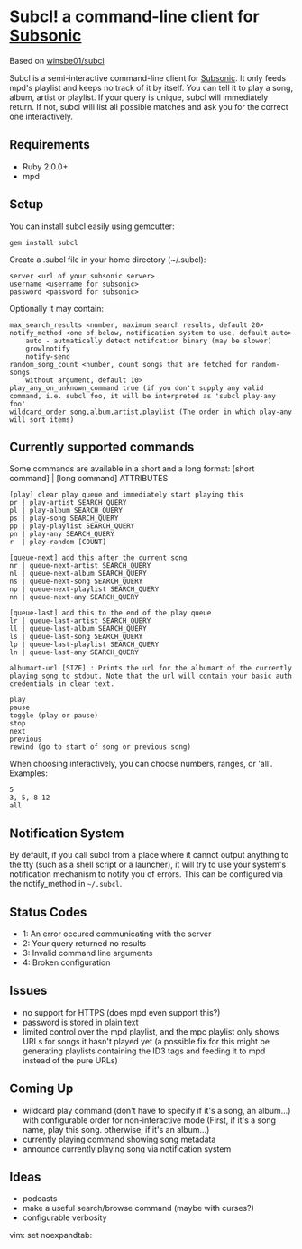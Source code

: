 Subcl! a command-line client for [Subsonic][sub]
==================================================
Based on [winsbe01/subcl][origin]

Subcl is a semi-interactive command-line client for [Subsonic][sub]. It only
feeds mpd's playlist and keeps no track of it by itself. You can tell it to
play a song, album, artist or playlist. If your query is unique, subcl will
immediately return. If not, subcl will list all possible matches and ask you
for the correct one interactively.

Requirements
------------
- Ruby 2.0.0+
- mpd

Setup
-----
You can install subcl easily using gemcutter:

	gem install subcl

Create a .subcl file in your home directory (~/.subcl):

	server <url of your subsonic server>
	username <username for subsonic>
	password <password for subsonic>

Optionally it may contain:

	max_search_results <number, maximum search results, default 20>
	notify_method <one of below, notification system to use, default auto>
		auto - autmatically detect notifcation binary (may be slower)
		growlnotify
		notify-send
	random_song_count <number, count songs that are fetched for random-songs
		without argument, default 10>
	play_any_on_unknown_command true (if you don't supply any valid command, i.e. subcl foo, it will be interpreted as 'subcl play-any foo'
	wildcard_order song,album,artist,playlist (The order in which play-any will sort items)

Currently supported commands
----------------------------
Some commands are available in a short and a long format:
	[short command] | [long command] ATTRIBUTES

	[play] clear play queue and immediately start playing this
	pr | play-artist SEARCH_QUERY
	pl | play-album SEARCH_QUERY
	ps | play-song SEARCH_QUERY
	pp | play-playlist SEARCH_QUERY
	pn | play-any SEARCH_QUERY
	r  | play-random [COUNT]

	[queue-next] add this after the current song
	nr | queue-next-artist SEARCH_QUERY
	nl | queue-next-album SEARCH_QUERY
	ns | queue-next-song SEARCH_QUERY
	np | queue-next-playlist SEARCH_QUERY
	nn | queue-next-any SEARCH_QUERY

	[queue-last] add this to the end of the play queue
	lr | queue-last-artist SEARCH_QUERY
	ll | queue-last-album SEARCH_QUERY
	ls | queue-last-song SEARCH_QUERY
	lp | queue-last-playlist SEARCH_QUERY
	ln | queue-last-any SEARCH_QUERY

	albumart-url [SIZE] : Prints the url for the albumart of the currently
	playing song to stdout. Note that the url will contain your basic auth
	credentials in clear text.

	play
	pause
	toggle (play or pause)
	stop
	next
	previous
	rewind (go to start of song or previous song)

When choosing interactively, you can choose numbers, ranges, or 'all'. Examples:

	5
	3, 5, 8-12
	all

Notification System
-------------------
By default, if you call subcl from a place where it cannot output anything to
the tty (such as a shell script or a launcher), it will try to use your
system's notification mechanism to notify you of errors. This can be configured
via the notify_method in `~/.subcl`.


Status Codes
------------
- 1: An error occured communicating with the server
- 2: Your query returned no results
- 3: Invalid command line arguments
- 4: Broken configuration

Issues
------
- no support for HTTPS (does mpd even support this?)
- password is stored in plain text
- limited control over the mpd playlist, and the mpc playlist only shows URLs
	for songs it hasn't played yet (a possible fix for this might be generating
			playlists containing the ID3 tags and feeding it to mpd instead of the
			pure URLs)

Coming Up
---------
- wildcard play command (don't have to specify if it's a song, an album...)
	with configurable order for non-interactive mode (First, if it's a song name,
			play this song. otherwise, if it's an album...)
- currently playing command showing song metadata
- announce currently playing song via notification system

Ideas
-----
- podcasts
- make a useful search/browse command (maybe with curses?)
- configurable verbosity

[sub]: http://subsonic.org
[origin]: https://github.com/winsbe01/subcl
vim: set noexpandtab:
